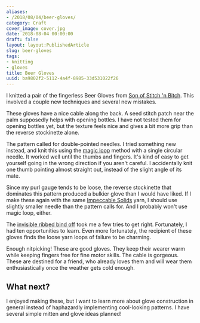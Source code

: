 ```yaml
---
aliases:
- /2018/08/04/beer-gloves/
category: Craft
cover_image: cover.jpg
date: 2018-08-04 00:00:00
draft: false
layout: layout:PublishedArticle
slug: beer-gloves
tags:
- knitting
- gloves
title: Beer Gloves
uuid: ba9802f2-5112-4a4f-8985-33d531022f26
---
```


I knitted a pair of the fingerless Beer Gloves from [Son of Stitch 'n Bitch][]. This involved a couple new
techniques and several new mistakes.

[Son of Stitch 'n Bitch]: https://www.goodreads.com/book/show/170305.Son_of_Stitch_n_Bitch
<!--more-->

These gloves have a nice cable along the back. A seed stitch patch near the palm supposedly helps with
opening bottles. I have not tested them for opening bottles yet, but the texture feels nice and gives a bit
more grip than the reverse stockinette alone.

The pattern called for double-pointed needles. I tried something new instead, and knit this using the [magic
loop][] method with a single circular needle. It worked well until the thumbs and fingers. It's kind of easy
to get yourself going in the wrong direction if you aren't careful. I accidentally knit one thumb pointing
almost straight out, instead of the slight angle of its mate.

[magic loop]: https://www.craftsy.com/knitting/article/demystifying-the-magic-loop/

Since my purl gauge tends to be loose, the reverse stockinette that dominates this pattern produced a bulkier
glove than I would have liked. If I make these again with the same [Impeccable Solids][] yarn, I should use
slightly smaller needle than the pattern calls for. And I probably won't use magic loop, either.

[Impeccable Solids]: https://www.ravelry.com/yarns/library/loops--threads-impeccable-solids

The [invisible ribbed bind off][] took me a few tries to get right. Fortunately, I had ten opportunities to
learn. Even more fortunately, the recipient of these gloves finds the loose yarn loops of failure to be
charming.

[invisible ribbed bind off]: https://knitfreedom.com/invisible-ribbed-bind-off/

Enough nitpicking! These are good gloves. They keep their wearer warm while keeping fingers free for fine
motor skills. The cable is gorgeous. These are destined for a friend, who already loves them and will wear
them enthusiastically once the weather gets cold enough.

## What next?

I enjoyed making these, but I want to learn more about glove construction in general instead of haphazardly
implementing cool-looking patterns. I have several simple mitten and glove ideas planned!